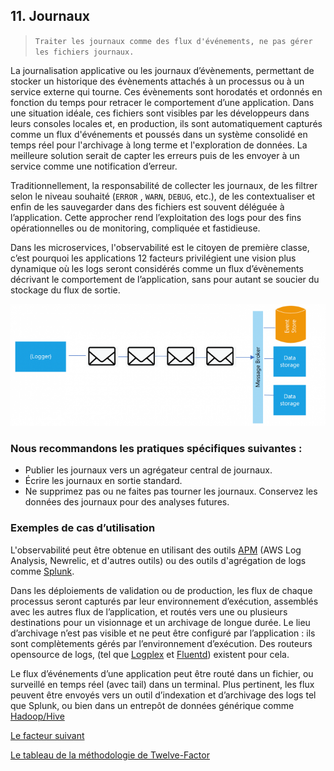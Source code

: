 ## 11. Journaux
> `Traiter les journaux comme des flux d'événements, ne pas gérer les fichiers journaux.`

La journalisation applicative ou les journaux d’évènements, permettant de stocker un historique des évènements attachés à un processus ou à un service externe qui tourne. Ces évènements sont horodatés et ordonnés en fonction du temps pour retracer le comportement d’une application. Dans une situation idéale, ces fichiers sont visibles par les développeurs dans leurs consoles locales et, en production, ils sont automatiquement capturés comme un flux d'événements et poussés dans un système consolidé en temps réel pour l'archivage à long terme et l'exploration de données. La meilleure solution serait de capter les erreurs puis de les envoyer à un service comme une notification d’erreur.

Traditionnellement, la responsabilité de collecter les journaux, de les filtrer selon le niveau souhaité (`ERROR` , `WARN`, `DEBUG`, etc.), de les contextualiser et enfin de les sauvegarder dans des fichiers est souvent déléguée à l’application. Cette approcher rend l’exploitation des logs pour des fins opérationnelles ou de monitoring, compliquée et fastidieuse.

Dans les microservices, l'observabilité est le citoyen de première classe, c’est pourquoi les applications 12 facteurs privilégient une vision plus dynamique où les logs seront considérés comme un flux d’évènements décrivant le comportement de l’application, sans pour autant se soucier du stockage du flux de sortie.

![](../images/logs.png)

### Nous recommandons les pratiques spécifiques suivantes :

- Publier les journaux vers un agrégateur central de journaux.
- Écrire les journaux en sortie standard.
- Ne supprimez pas ou ne faites pas tourner les journaux. Conservez les données des journaux pour des analyses futures.

### Exemples de cas d’utilisation

L'observabilité peut être obtenue en utilisant des outils [APM](https://www.mezmo.com/learn-log-management/logging-vs-apm) (AWS Log Analysis, Newrelic, et d'autres outils) ou des outils d'agrégation de logs comme [Splunk](https://www.splunk.com/fr_fr).

Dans les déploiements de validation ou de production, les flux de chaque processus seront capturés par leur environnement d’exécution, assemblés avec les autres flux de l’application, et routés vers une ou plusieurs destinations pour un visionnage et un archivage de longue durée. Le lieu d’archivage n’est pas visible et ne peut être configuré par l’application : ils sont complètements gérés par l’environnement d’exécution. Des routeurs opensource de logs, (tel que [Logplex](https://devcenter.heroku.com/articles/logplex) et [Fluentd](https://www.fluentd.org/)) existent pour cela.

Le flux d’événements d’une application peut être routé dans un fichier, ou surveillé en temps réel (avec tail) dans un terminal. Plus pertinent, les flux peuvent être envoyés vers un outil d’indexation et d’archivage des logs tel que Splunk, ou bien dans un entrepôt de données générique comme [Hadoop/Hive](https://hadoop.apache.org/)


[Le facteur suivant](./processus_administration.md)

[Le tableau de la méthodologie de Twelve-Factor](../README.md)